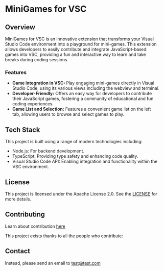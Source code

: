 # MiniGames for VSC 

## Overview
MiniGames for VSC is an innovative extension that transforms your Visual Studio Code environment into a playground for mini-games. This extension allows developers to easily contribute and integrate JavaScript-based games into VSC, providing a fun and interactive way to learn and take breaks during coding sessions.

### Features
- **Game Integration in VSC:**  Play engaging mini-games directly in Visual Studio Code, using its various views including the webview and terminal.
- **Developer-Friendly:** Offers an easy way for developers to contribute their JavaScript games, fostering a community of educational and fun coding experiences.
- **Game List and Selection:** Features a convenient game list on the left tab, allowing users to browse and select games to play.

## Tech Stack
This project is built using a range of modern technologies including:
- Node.js: For backend development.
- TypeScript: Providing type safety and enhancing code quality.
- Visual Studio Code API: Enabling integration and functionality within the VSC environment.

## License 
This project is licensed under the Apache License 2.0. See the [LICENSE](LICENSE) for more details.

## Contributing
Learn about contribution [here](CONTRIBUTING.md)

This project exists thanks to all the people who contribute:

## Contact 
Instead, please send an email to test@test.com